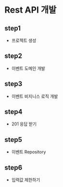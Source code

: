 # Rest API 개발

## step1
* 프로젝트 생성

## step2
* 이벤트 도메인 개발

## step3
* 이벤트 비지니스 로직 개발

## step4
* 201 응답 받기

## step5
* 이벤트 Repository

## step6
* 입력값 제한하기
